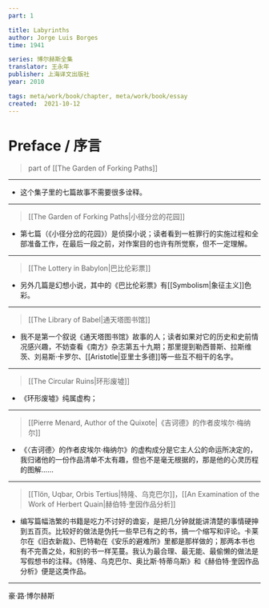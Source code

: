 ```yaml
---
part: 1

title: Labyrinths
author: Jorge Luis Borges
time: 1941

series: 博尔赫斯全集
translator: 王永年
publisher: 上海译文出版社
year: 2010

tags: meta/work/book/chapter, meta/work/book/essay
created:  2021-10-12
---
```


# Preface / 序言

> part of [[The Garden of Forking Paths]]

---

- 这个集子里的七篇故事不需要很多诠释。

---

> [[The Garden of Forking Paths|小径分岔的花园]]

- 第七篇（《小径分岔的花园》）是侦探小说；读者看到一桩罪行的实施过程和全部准备工作，在最后一段之前，对作案目的也许有所觉察，但不一定理解。

---

> [[The Lottery in Babylon|巴比伦彩票]]

- 另外几篇是幻想小说，其中的《巴比伦彩票》有[[Symbolism|象征主义]]色彩。

---

> [[The Library of Babel|通天塔图书馆]]

- 我不是第一个叙说《通天塔图书馆》故事的人；读者如果对它的历史和史前情况感兴趣，不妨查看《南方》杂志第五十九期；那里提到勒西普斯、拉斯维茨、刘易斯·卡罗尔、[[Aristotle|亚里士多德]]等一些互不相干的名字。

---

> [[The Circular Ruins|环形废墟]]

- 《环形废墟》纯属虚构；

---

> [[Pierre Menard, Author of the Quixote|《吉诃德》的作者皮埃尔·梅纳尔]]

- 《〈吉诃德〉的作者皮埃尔·梅纳尔》的虚构成分是它主人公的命运所决定的，我归诸他的一份作品清单不太有趣，但也不是毫无根据的，那是他的心灵历程的图解……

---

> [[Tlön, Uqbar, Orbis Tertius|特隆、乌克巴尔]]，[[An Examination of the Work of Herbert Quain|赫伯特·奎因作品分析]]

- 编写篇幅浩繁的书籍是吃力不讨好的谵妄，是把几分钟就能讲清楚的事情硬抻到五百页。比较好的做法是伪托一些早已有之的书，搞一个缩写和评论。卡莱尔在《旧衣新裁》、巴特勒在《安乐的避难所》里都是那样做的；那两本书也有不完善之处，和别的书一样芜蔓。我认为最合理、最无能、最偷懒的做法是写假想书的注释。《特隆、乌克巴尔、奥比斯·特蒂乌斯》和《赫伯特·奎因作品分析》便是这类作品。

---

<p class="close">
	豪·路·博尔赫斯
</p>
